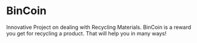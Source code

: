 # BinCoin
Innovative Project on dealing with Recycling Materials. BinCoin is a reward you get for recycling a product. That will help you in many ways!
